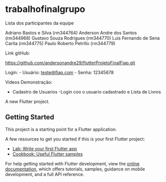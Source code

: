 # trabalhofinalgrupo

Lista dos participantes da equipe

Adriano Bastos e Silva (rm344764)
Anderson Andre dos Santos (rm344968)
Gustavo Souza Rodrigues (rm344770)
Luis Fernando de Sena Carita (rm344775)
Paulo Roberto Petrillo (rm344779)

Link gitHub:

https://github.com/andersonandre29/flutterProjetoFinalFiap.git

Login:
    - Usuário: teste@fiap.com
    - Senha: 12345678


Videos Demonstração:

- Cadastro de Usuarios
-Login coo o usuario cadastrado e Lista de Livros





A new Flutter project.

## Getting Started

This project is a starting point for a Flutter application.

A few resources to get you started if this is your first Flutter project:

- [Lab: Write your first Flutter app](https://docs.flutter.dev/get-started/codelab)
- [Cookbook: Useful Flutter samples](https://docs.flutter.dev/cookbook)

For help getting started with Flutter development, view the
[online documentation](https://docs.flutter.dev/), which offers tutorials,
samples, guidance on mobile development, and a full API reference.
